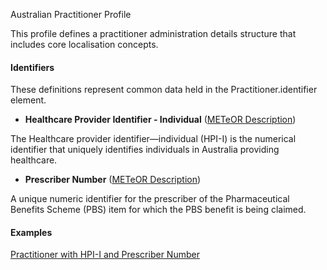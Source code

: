 Australian Practitioner Profile

This profile defines a practitioner administration details structure that includes core localisation concepts.

#### Identifiers
These definitions represent common data held in the Practitioner.identifier element.

* __Healthcare Provider Identifier - Individual__ ([METeOR Description](http://meteor.aihw.gov.au/content/index.phtml/itemId/432495))

The Healthcare provider identifier—individual (HPI-I) is the numerical identifier that uniquely identifies individuals in Australia providing healthcare.

* __Prescriber Number__ ([METeOR Description](http://meteor.aihw.gov.au/content/index.phtml/itemId/600762))

A unique numeric identifier for the prescriber of the Pharmaceutical Benefits Scheme (PBS) item for which the PBS benefit is being claimed.


#### Examples

[Practitioner with HPI-I and Prescriber Number](au-practitioner-example-0.html)


